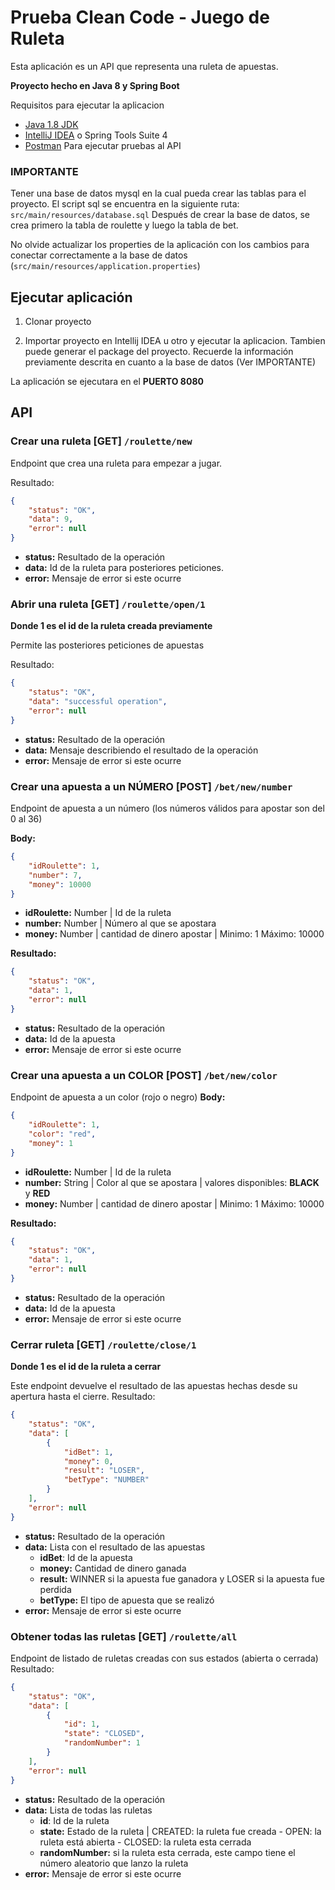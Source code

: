 # Prueba Clean Code - Juego de Ruleta

Esta aplicación es un API que representa una ruleta de apuestas.

**Proyecto hecho en Java 8 y Spring Boot**

Requisitos para ejecutar la aplicacion

- [Java 1.8 JDK](https://www.oracle.com/java/technologies/javase/javase-jdk8-downloads.html "Java 1.8 JDK")
- [IntelliJ IDEA](https://www.jetbrains.com/es-es/idea/ "IntelliJ IDEA") o Spring Tools Suite 4
- [Postman](https://www.postman.com/ "Postman") Para ejecutar pruebas al API

### IMPORTANTE

Tener una base de datos mysql en la cual pueda crear las tablas para el proyecto.
El script sql se encuentra en la siguiente ruta: `src/main/resources/database.sql`
Después de crear la base de datos, se crea primero la tabla de roulette y luego la tabla de bet.

No olvide actualizar los properties de la aplicación con los cambios para conectar correctamente a la base de datos (`src/main/resources/application.properties`)

## Ejecutar aplicación

1. Clonar proyecto

2. Importar proyecto en Intellij IDEA u otro y ejecutar la aplicacion.
Tambien puede generar el package del proyecto.
Recuerde la información previamente descrita en cuanto a la base de datos (Ver IMPORTANTE)

La aplicación se ejecutara en el **PUERTO 8080**

## API

### Crear una ruleta [GET] `/roulette/new`

Endpoint que crea una ruleta para empezar a jugar.

Resultado:
```json
{
    "status": "OK",
    "data": 9, 
    "error": null
}
```
- **status:** Resultado de la operación
- **data:** Id de la ruleta para posteriores peticiones.
- **error:** Mensaje de error si este ocurre

### Abrir una ruleta [GET] `/roulette/open/1` 
**Donde 1 es el id de la ruleta creada previamente**

Permite las posteriores peticiones de apuestas 

Resultado:
```json
{
    "status": "OK",
    "data": "successful operation",
    "error": null
}
```
- **status:** Resultado de la operación
- **data:**  Mensaje describiendo el resultado de la operación
- **error:** Mensaje de error si este ocurre

### Crear una apuesta a un NÚMERO [POST] `/bet/new/number` 
Endpoint de apuesta a un número (los números válidos para apostar son del 0 al 36)

**Body:**
```json
{
    "idRoulette": 1,
    "number": 7,
    "money": 10000
}
```
- **idRoulette:** Number | Id de la ruleta
- **number:** Number | Número al que se apostara
- **money:** Number | cantidad de dinero apostar | Minimo: 1 Máximo: 10000

**Resultado:**
```json
{
    "status": "OK",
    "data": 1,
    "error": null
}
```
- **status:** Resultado de la operación
- **data:** Id de la apuesta
- **error:** Mensaje de error si este ocurre

### Crear una apuesta a un COLOR [POST] `/bet/new/color` 
Endpoint de apuesta a un color (rojo o negro)
**Body:**
```json
{
    "idRoulette": 1,
    "color": "red",
    "money": 1
}
```
- **idRoulette:** Number | Id de la ruleta
- **number:** String | Color al que se apostara | valores disponibles: **BLACK** y **RED**
- **money:** Number | cantidad de dinero apostar | Minimo: 1 Máximo: 10000

**Resultado:**
```json
{
    "status": "OK",
    "data": 1,
    "error": null
}
```
- **status:** Resultado de la operación
- **data:** Id de la apuesta
- **error:** Mensaje de error si este ocurre

### Cerrar ruleta [GET] `/roulette/close/1`
**Donde 1 es el id de la ruleta a cerrar**

Este endpoint devuelve el resultado de las apuestas hechas desde su apertura hasta el cierre.
Resultado:
```json
{
    "status": "OK",
    "data": [
        {
            "idBet": 1,
            "money": 0,
            "result": "LOSER",
            "betType": "NUMBER"
        }
    ],
    "error": null
}
```
- **status:** Resultado de la operación
- **data:** Lista con el resultado de las apuestas
	-  **idBet**: Id de la apuesta
	-  **money:** Cantidad de dinero ganada
	-  **result:** WINNER si la apuesta fue ganadora y LOSER si la apuesta fue perdida
	-  **betType:** El tipo de apuesta que se realizó
- **error:** Mensaje de error si este ocurre

### Obtener todas las ruletas [GET] `/roulette/all`

Endpoint de listado de ruletas creadas con sus estados (abierta o cerrada)
Resultado:
```json
{
    "status": "OK",
    "data": [
        {
            "id": 1,
            "state": "CLOSED",
            "randomNumber": 1
        }
    ],
    "error": null
}
```
- **status:** Resultado de la operación
- **data:** Lista de todas las ruletas
	-  **id**: Id de la ruleta
	-  **state:** Estado de la ruleta | CREATED: la ruleta fue creada - OPEN: la ruleta está abierta - CLOSED: la ruleta esta cerrada 
	-  **randomNumber:** si la ruleta esta cerrada, este campo tiene el número aleatorio que lanzo la ruleta
- **error:** Mensaje de error si este ocurre
